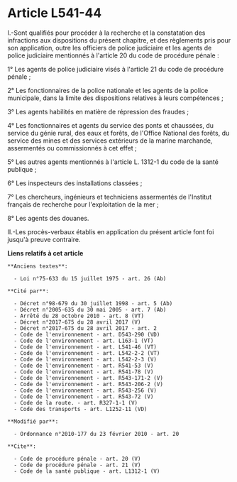 # Article L541-44

I.-Sont qualifiés pour procéder à la recherche et la constatation des infractions aux dispositions du présent chapitre, et
des règlements pris pour son application, outre les officiers de police judiciaire et les agents de police judiciaire
mentionnés à l'article 20 du code de procédure pénale : 

1° Les agents de police judiciaire visés à l'article 21 du code de procédure pénale ; 

2° Les fonctionnaires de la police nationale et les agents de la police municipale, dans la limite des dispositions relatives
à leurs compétences ; 

3° Les agents habilités en matière de répression des fraudes ; 

4° Les fonctionnaires et agents du service des ponts et chaussées, du service du génie rural, des eaux et forêts, de l'Office
National des forêts, du service des mines et des services extérieurs de la marine marchande, assermentés ou commissionnés à
cet effet ; 

5° Les autres agents mentionnés à l'article L. 1312-1 du code de la santé publique ; 

6° Les inspecteurs des installations classées ; 

7° Les chercheurs, ingénieurs et techniciens assermentés de l'Institut français de recherche pour l'exploitation de la mer ; 

8° Les agents des douanes. 

II.-Les procès-verbaux établis en application du présent article font foi jusqu'à preuve contraire.

**Liens relatifs à cet article**

	**Anciens textes**:

	  - Loi n°75-633 du 15 juillet 1975 - art. 26 (Ab)

	**Cité par**:

	  - Décret n°98-679 du 30 juillet 1998 - art. 5 (Ab)
	  - Décret n°2005-635 du 30 mai 2005 - art. 7 (Ab)
	  - Arrêté du 28 octobre 2010 - art. 8 (VT)
	  - Décret n°2017-675 du 28 avril 2017 (V)
	  - Décret n°2017-675 du 28 avril 2017 - art. 2
	  - Code de l'environnement - art. D543-290 (VD)
	  - Code de l'environnement - art. L163-1 (VT)
	  - Code de l'environnement - art. L541-46 (VT)
	  - Code de l'environnement - art. L542-2-2 (VT)
	  - Code de l'environnement - art. L542-2-3 (V)
	  - Code de l'environnement - art. R541-53 (V)
	  - Code de l'environnement - art. R541-78 (V)
	  - Code de l'environnement - art. R543-171-2 (V)
	  - Code de l'environnement - art. R543-206-2 (V)
	  - Code de l'environnement - art. R543-256 (V)
	  - Code de l'environnement - art. R543-72 (V)
	  - Code de la route. - art. R327-1-1 (V)
	  - Code des transports - art. L1252-11 (VD)

	**Modifié par**:

	  - Ordonnance n°2010-177 du 23 février 2010 - art. 20

	**Cite**:

	  - Code de procédure pénale - art. 20 (V)
	  - Code de procédure pénale - art. 21 (V)
	  - Code de la santé publique - art. L1312-1 (V)
